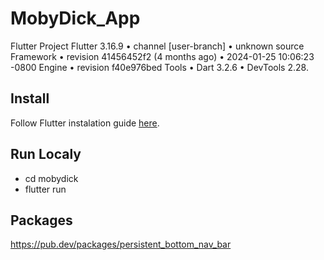 # MobyDick_App
Flutter Project
Flutter 3.16.9 • channel [user-branch] • unknown source
Framework • revision 41456452f2 (4 months ago) • 2024-01-25 10:06:23 -0800
Engine • revision f40e976bed
Tools • Dart 3.2.6 • DevTools 2.28.

## Install
Follow Flutter instalation guide [here](https://docs.flutter.dev/get-started/install).

## Run Localy
- cd mobydick
- flutter run


## Packages
https://pub.dev/packages/persistent_bottom_nav_bar